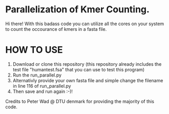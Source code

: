 # Parallelization of Kmer Counting.

Hi there! With this badass code you can utilize all the cores on your system to count the occourance of kmers in a fasta file.

# HOW TO USE
1) Download or clone this repository (this repository already includes the test file "humantest.fsa" that you can use to test this program)
2) Run the run_parallel.py
3) Alternativly provide your own fasta file and simple change the filename in line 116 of run_parallel.py
4) Then save and run again :-)!

Credits to Peter Wad @ DTU denmark for providing the majority of this code.
